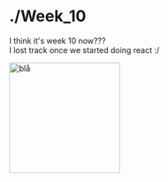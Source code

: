 # ./Week_10
I think it's week 10 now???<br>
I lost track once we started doing react :/

<img width="200" alt="blå" src="https://media1.tenor.com/m/1Wr7kh_IcHcAAAAd/blahaj-bl%C3%A5haj.gif">

